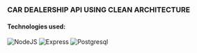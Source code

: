 ### CAR DEALERSHIP API USING CLEAN ARCHITECTURE

#### Technologies used: 


![NodeJS](https://img.shields.io/badge/-NodeJS-%23282C34?style=flat-square&logo=node.js)
![Express](https://img.shields.io/badge/-Express-%23282C34?style=flat-square&logo=express)
![Postgresql](https://img.shields.io/badge/-Postgresql-%23282C34?style=flat-square&logo=postgresql)



